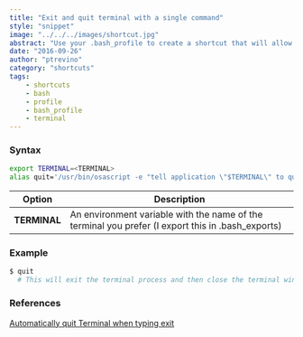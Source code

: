 ```yaml
---
title: "Exit and quit terminal with a single command"
style: "snippet"
image: "../../../images/shortcut.jpg"
abstract: "Use your .bash_profile to create a shortcut that will allow you to exit and quit a terminal with a single command."
date: "2016-09-26"
author: "ptrevino"
category: "shortcuts"
tags:
    - shortcuts
    - bash
    - profile
    - bash_profile
    - terminal
---
```


<!-- start:abstract -->

### Syntax

```bash
export TERMINAL=<TERMINAL>
alias quit='/usr/bin/osascript -e "tell application \"$TERMINAL\" to quit"; exit'
```

| Option       | Description                                                                                       |
| ------------ | ------------------------------------------------------------------------------------------------- |
| **TERMINAL** | An environment variable with the name of the terminal you prefer (I export this in .bash_exports) |

<!-- end:abstract -->  

### Example

```bash
$ quit 
  # This will exit the terminal process and then close the terminal window (no more ⌘ + Q)
```

### References
[Automatically quit Terminal when typing exit](http://apple.stackexchange.com/questions/3066/automatically-quit-terminal-when-typing-exit/15002#15002)


